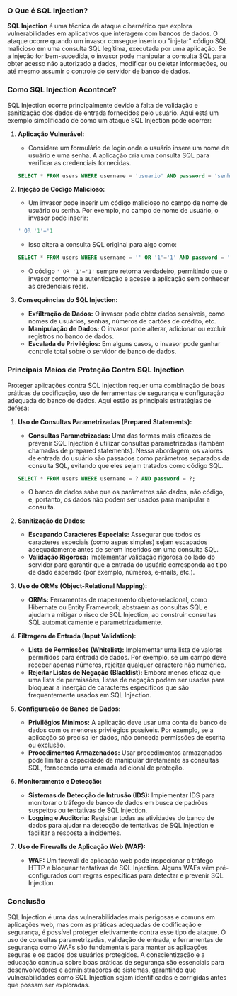 ### O Que é SQL Injection?

**SQL Injection** é uma técnica de ataque cibernético que explora vulnerabilidades em aplicativos que interagem com bancos de dados. O ataque ocorre quando um invasor consegue inserir ou "injetar" código SQL malicioso em uma consulta SQL legítima, executada por uma aplicação. Se a injeção for bem-sucedida, o invasor pode manipular a consulta SQL para obter acesso não autorizado a dados, modificar ou deletar informações, ou até mesmo assumir o controle do servidor de banco de dados.

### Como SQL Injection Acontece?

SQL Injection ocorre principalmente devido à falta de validação e sanitização dos dados de entrada fornecidos pelo usuário. Aqui está um exemplo simplificado de como um ataque SQL Injection pode ocorrer:

1. **Aplicação Vulnerável:**
   - Considere um formulário de login onde o usuário insere um nome de usuário e uma senha. A aplicação cria uma consulta SQL para verificar as credenciais fornecidas.

   ```sql
   SELECT * FROM users WHERE username = 'usuario' AND password = 'senha';
   ```

2. **Injeção de Código Malicioso:**
   - Um invasor pode inserir um código malicioso no campo de nome de usuário ou senha. Por exemplo, no campo de nome de usuário, o invasor pode inserir:

   ```sql
   ' OR '1'='1
   ```

   - Isso altera a consulta SQL original para algo como:

   ```sql
   SELECT * FROM users WHERE username = '' OR '1'='1' AND password = 'senha';
   ```

   - O código `' OR '1'='1'` sempre retorna verdadeiro, permitindo que o invasor contorne a autenticação e acesse a aplicação sem conhecer as credenciais reais.

3. **Consequências do SQL Injection:**
   - **Exfiltração de Dados:** O invasor pode obter dados sensíveis, como nomes de usuários, senhas, números de cartões de crédito, etc.
   - **Manipulação de Dados:** O invasor pode alterar, adicionar ou excluir registros no banco de dados.
   - **Escalada de Privilégios:** Em alguns casos, o invasor pode ganhar controle total sobre o servidor de banco de dados.

### Principais Meios de Proteção Contra SQL Injection

Proteger aplicações contra SQL Injection requer uma combinação de boas práticas de codificação, uso de ferramentas de segurança e configuração adequada do banco de dados. Aqui estão as principais estratégias de defesa:

1. **Uso de Consultas Parametrizadas (Prepared Statements):**
   - **Consultas Parametrizadas:** Uma das formas mais eficazes de prevenir SQL Injection é utilizar consultas parametrizadas (também chamadas de prepared statements). Nessa abordagem, os valores de entrada do usuário são passados como parâmetros separados da consulta SQL, evitando que eles sejam tratados como código SQL.

   ```sql
   SELECT * FROM users WHERE username = ? AND password = ?;
   ```

   - O banco de dados sabe que os parâmetros são dados, não código, e, portanto, os dados não podem ser usados para manipular a consulta.

2. **Sanitização de Dados:**
   - **Escapando Caracteres Especiais:** Assegurar que todos os caracteres especiais (como aspas simples) sejam escapados adequadamente antes de serem inseridos em uma consulta SQL.
   - **Validação Rigorosa:** Implementar validação rigorosa do lado do servidor para garantir que a entrada do usuário corresponda ao tipo de dado esperado (por exemplo, números, e-mails, etc.).

3. **Uso de ORMs (Object-Relational Mapping):**
   - **ORMs:** Ferramentas de mapeamento objeto-relacional, como Hibernate ou Entity Framework, abstraem as consultas SQL e ajudam a mitigar o risco de SQL Injection, ao construir consultas SQL automaticamente e parametrizadamente.

4. **Filtragem de Entrada (Input Validation):**
   - **Lista de Permissões (Whitelist):** Implementar uma lista de valores permitidos para entrada de dados. Por exemplo, se um campo deve receber apenas números, rejeitar qualquer caractere não numérico.
   - **Rejeitar Listas de Negação (Blacklist):** Embora menos eficaz que uma lista de permissões, listas de negação podem ser usadas para bloquear a inserção de caracteres específicos que são frequentemente usados em SQL Injection.

5. **Configuração de Banco de Dados:**
   - **Privilégios Mínimos:** A aplicação deve usar uma conta de banco de dados com os menores privilégios possíveis. Por exemplo, se a aplicação só precisa ler dados, não conceda permissões de escrita ou exclusão.
   - **Procedimentos Armazenados:** Usar procedimentos armazenados pode limitar a capacidade de manipular diretamente as consultas SQL, fornecendo uma camada adicional de proteção.

6. **Monitoramento e Detecção:**
   - **Sistemas de Detecção de Intrusão (IDS):** Implementar IDS para monitorar o tráfego de banco de dados em busca de padrões suspeitos ou tentativas de SQL Injection.
   - **Logging e Auditoria:** Registrar todas as atividades do banco de dados para ajudar na detecção de tentativas de SQL Injection e facilitar a resposta a incidentes.

7. **Uso de Firewalls de Aplicação Web (WAF):**
   - **WAF:** Um firewall de aplicação web pode inspecionar o tráfego HTTP e bloquear tentativas de SQL Injection. Alguns WAFs vêm pré-configurados com regras específicas para detectar e prevenir SQL Injection.

### Conclusão

SQL Injection é uma das vulnerabilidades mais perigosas e comuns em aplicações web, mas com as práticas adequadas de codificação e segurança, é possível proteger efetivamente contra esse tipo de ataque. O uso de consultas parametrizadas, validação de entrada, e ferramentas de segurança como WAFs são fundamentais para manter as aplicações seguras e os dados dos usuários protegidos. A conscientização e a educação contínua sobre boas práticas de segurança são essenciais para desenvolvedores e administradores de sistemas, garantindo que vulnerabilidades como SQL Injection sejam identificadas e corrigidas antes que possam ser exploradas.

